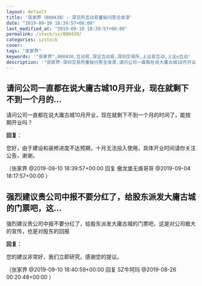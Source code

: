 ```yaml
---
layout: default
title: '张家界（000430）- 深交所互动易董秘问答全收录'
date: "2019-09-10 18:39:57+00:00"
last_modified_at: "2019-09-10 18:39:57+00:00"
permalink: /stock/sz/000430/
categories: szstock
cover: 
tags: "张家界"
keywords: '"张家界",000430,互动易,深证互动易,深圳交易所,上证易互动,上证e互动'
description: '"张家界-深圳交易所董秘问答全收录,请问公司一直都在说大庸古城10月开业，现在就剩下不到一个月的时间了，能按期开业吗？"'
---
```


## 请问公司一直都在说大庸古城10月开业，现在就剩下不到一个月的...

请问公司一直都在说大庸古城10月开业，现在就剩下不到一个月的时间了，能按期开业吗？

**回复**：

您好，由于建设和装修进度不达预期，十月无法投入使用，具体开业时间请你关注公告，谢谢。 

（张家界  @2019-09-10 18:39:57+00:00 回复 傲龙堡无痕哥哥  @2019-09-04 18:17:57+00:00 ）

## 强烈建议贵公司中报不要分红了，给股东派发大庸古城的门票吧，这...

强烈建议贵公司中报不要分红了，给股东派发大庸古城的门票吧，这是对公司极大的宣传，也是对股东的回报

**回复**：

您的建议非常好，我们立即研究，感谢您的提议。 

（张家界  @2019-09-10 18:40:59+00:00 回复 SZ牛阿玛  @2019-08-26 00:20:48+00:00 ）


